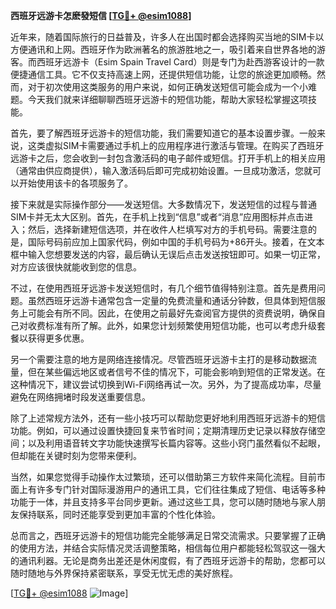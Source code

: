 **西班牙远游卡怎麽發短信 [[TG💪+ @esim1088](https://t.me/s/esim1088)]**

近年来，随着国际旅行的日益普及，许多人在出国时都会选择购买当地的SIM卡以方便通讯和上网。西班牙作为欧洲著名的旅游胜地之一，吸引着来自世界各地的游客。而西班牙远游卡（Esim Spain Travel Card）则是专门为赴西游客设计的一款便捷通信工具。它不仅支持高速上网，还提供短信功能，让您的旅途更加顺畅。然而，对于初次使用这类服务的用户来说，如何正确发送短信可能会成为一个小难题。今天我们就来详细聊聊西班牙远游卡的短信功能，帮助大家轻松掌握这项技能。

首先，要了解西班牙远游卡的短信功能，我们需要知道它的基本设置步骤。一般来说，这类虚拟SIM卡需要通过手机上的应用程序进行激活与管理。在购买了西班牙远游卡之后，您会收到一封包含激活码的电子邮件或短信。打开手机上的相关应用（通常由供应商提供），输入激活码后即可完成初始设置。一旦成功激活，您就可以开始使用该卡的各项服务了。

接下来就是实际操作部分——发送短信。大多数情况下，发送短信的过程与普通SIM卡并无太大区别。首先，在手机上找到“信息”或者“消息”应用图标并点击进入；然后，选择新建短信选项，并在收件人栏填写对方的手机号码。需要注意的是，国际号码前应加上国家代码，例如中国的手机号码为+86开头。接着，在文本框中输入您想要发送的内容，最后确认无误后点击发送按钮即可。如果一切正常，对方应该很快就能收到您的信息。

不过，在使用西班牙远游卡发送短信时，有几个细节值得特别注意。首先是费用问题。虽然西班牙远游卡通常包含一定量的免费流量和通话分钟数，但具体到短信服务上可能会有所不同。因此，在使用之前最好先查阅官方提供的资费说明，确保自己对收费标准有所了解。此外，如果您计划频繁使用短信功能，也可以考虑升级套餐以获得更多优惠。

另一个需要注意的地方是网络连接情况。尽管西班牙远游卡主打的是移动数据流量，但在某些偏远地区或者信号不佳的情况下，可能会影响到短信的正常发送。在这种情况下，建议尝试切换到Wi-Fi网络再试一次。另外，为了提高成功率，尽量避免在网络拥堵时段发送重要信息。

除了上述常规方法外，还有一些小技巧可以帮助您更好地利用西班牙远游卡的短信功能。例如，可以通过设置快捷回复来节省时间；定期清理历史记录以释放存储空间；以及利用语音转文字功能快速撰写长篇内容等。这些小窍门虽然看似不起眼，但却能在关键时刻为您带来便利。

当然，如果您觉得手动操作太过繁琐，还可以借助第三方软件来简化流程。目前市面上有许多专门针对国际漫游用户的通讯工具，它们往往集成了短信、电话等多种功能于一体，并且支持多平台同步更新。通过这些工具，您可以随时随地与家人朋友保持联系，同时还能享受到更加丰富的个性化体验。

总而言之，西班牙远游卡的短信功能完全能够满足日常交流需求。只要掌握了正确的使用方法，并结合实际情况灵活调整策略，相信每位用户都能轻松驾驭这一强大的通讯利器。无论是商务出差还是休闲度假，有了西班牙远游卡的帮助，您都可以随时随地与外界保持紧密联系，享受无忧无虑的美好旅程。

[[TG💪+ @esim1088](https://t.me/s/esim1088) ![Image](https://i.postimg.cc/4NQfJmqS/Snipaste-2025-05-13-00-14-12.png)]